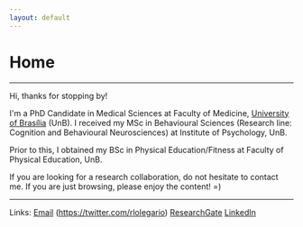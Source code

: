 ```yaml
---
layout: default
---
```

# Home

-------------------------
Hi, thanks for stopping by!

I'm a PhD Candidate in Medical Sciences at Faculty of Medicine, [University of Brasília](https://international.unb.br/) (UnB). I received my MSc in Behavioural Sciences (Research line: Cognition and Behavioural Neurosciences) at Institute of Psychology, UnB.

Prior to this, I obtained my BSc in Physical Education/Fitness at Faculty of Physical Education, UnB.

If you are looking for a research collaboration, do not hesitate to contact me. If you are just browsing, please enjoy the content! =)

------------------------
Links: [Email](rlolegario@hotmail.com) (https://twitter.com/rlolegario) [ResearchGate](https://www.researchgate.net/profile/Raphael-Olegario) [LinkedIn](https://www.linkedin.com/in/raphaellolegario/)
